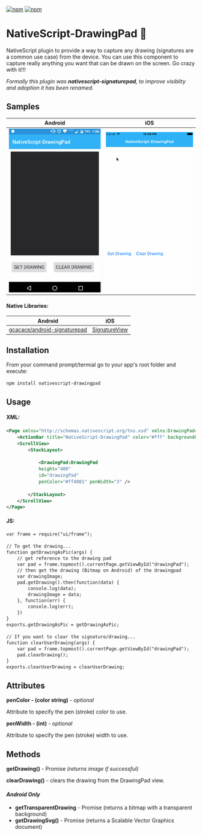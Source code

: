 [![npm](https://img.shields.io/npm/v/nativescript-drawingpad.svg)](https://www.npmjs.com/package/nativescript-drawingpad)
[![npm](https://img.shields.io/npm/dt/nativescript-drawingpad.svg?label=npm%20downloads)](https://www.npmjs.com/package/nativescript-drawingpad)

# NativeScript-DrawingPad :pencil:
NativeScript plugin to provide a way to capture any drawing (signatures are a common use case) from the device.
You can use this component to capture really anything you want that can be drawn on the screen. Go crazy with it!!!

*Formally this plugin was **nativescript-signaturepad**, to improve visiblity and adoption it has been renamed.*

## Samples

Android |  iOS 
-------- | ---------
![Sample1](screens/androidDrawing.gif) | ![Sample2](screens/iosDrawing.gif)

#### Native Libraries: 
Android | iOS
---------- | -----------
[gcacace/android-signaturepad](https://github.com/gcacace/android-signaturepad) |  [SignatureView](https://cocoapods.org/pods/SignatureView)

## Installation
From your command prompt/termial go to your app's root folder and execute:

`npm install nativescript-drawingpad`

## Usage
#### XML:
```XML
<Page xmlns="http://schemas.nativescript.org/tns.xsd" xmlns:DrawingPad="nativescript-drawingpad" loaded="pageLoaded">
    <ActionBar title="NativeScript-DrawingPad" color="#fff" backgroundColor="#03A9F4" />
    <ScrollView>
        <StackLayout>
        
            <DrawingPad:DrawingPad 
            height="400" 
            id="drawingPad" 
            penColor="#ff4081" penWidth="3" />
            
        </StackLayout>
    </ScrollView>
</Page>
```

#### JS:
```JS
var frame = require("ui/frame");

// To get the drawing...
function getDrawingAsPic(args) {
    // get reference to the drawing pad
    var pad = frame.topmost().currentPage.getViewById("drawingPad");
    // then get the drawing (Bitmap on Android) of the drawingpad
    var drawingImage;
    pad.getDrawing().then(function(data) {
        console.log(data);
        drawingImage = data;
    }, function(err) {
        console.log(err);
    })
}
exports.getDrawingAsPic = getDrawingAsPic;

// If you want to clear the signature/drawing...
function clearUserDrawing(args) {
    var pad = frame.topmost().currentPage.getViewById("drawingPad");
    pad.clearDrawing();
}
exports.clearUserDrawing = clearUserDrawing;
```

## Attributes
**penColor - (color string)** - *optional*

Attribute to specify the pen (stroke) color to use.
 
**penWidth - (int)** - *optional*

Attribute to specify the pen (stroke) width to use.

## Methods

**getDrawing()** - Promise *(returns image if successful)*

**clearDrawing()** - clears the drawing from the DrawingPad view.

#### *Android Only*

- **getTransparentDrawing** - Promise (returns a bitmap with a transparent background)
- **getDrawingSvg()** - Promise (returns a Scalable Vector Graphics document)

